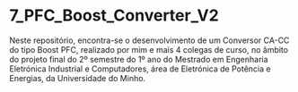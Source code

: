 # 7_PFC_Boost_Converter_V2
Neste repositório, encontra-se o desenvolvimento de um Conversor CA-CC do tipo Boost PFC, realizado por mim e mais 4 colegas de curso, no âmbito do projeto final do 2º semestre do 1º ano do Mestrado em Engenharia Eletrónica Industrial e Computadores, área de Eletrónica de Potência e Energias, da Universidade do Minho.
